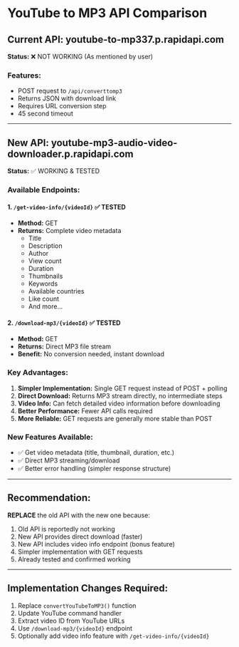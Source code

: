 # YouTube to MP3 API Comparison

## Current API: youtube-to-mp337.p.rapidapi.com
**Status:** ❌ NOT WORKING (As mentioned by user)

### Features:
- POST request to `/api/converttomp3`
- Returns JSON with download link
- Requires URL conversion step
- 45 second timeout

---

## New API: youtube-mp3-audio-video-downloader.p.rapidapi.com
**Status:** ✅ WORKING & TESTED

### Available Endpoints:

#### 1. `/get-video-info/{videoId}` ✅ TESTED
- **Method:** GET
- **Returns:** Complete video metadata
  - Title
  - Description
  - Author
  - View count
  - Duration
  - Thumbnails
  - Keywords
  - Available countries
  - Like count
  - And more...

#### 2. `/download-mp3/{videoId}` ✅ TESTED
- **Method:** GET
- **Returns:** Direct MP3 file stream
- **Benefit:** No conversion needed, instant download

### Key Advantages:
1. **Simpler Implementation:** Single GET request instead of POST + polling
2. **Direct Download:** Returns MP3 stream directly, no intermediate steps
3. **Video Info:** Can fetch detailed video information before downloading
4. **Better Performance:** Fewer API calls required
5. **More Reliable:** GET requests are generally more stable than POST

### New Features Available:
- ✅ Get video metadata (title, thumbnail, duration, etc.)
- ✅ Direct MP3 streaming/download
- ✅ Better error handling (simpler response structure)

---

## Recommendation:
**REPLACE** the old API with the new one because:
1. Old API is reportedly not working
2. New API provides direct download (faster)
3. New API includes video info endpoint (bonus feature)
4. Simpler implementation with GET requests
5. Already tested and confirmed working

---

## Implementation Changes Required:
1. Replace `convertYouTubeToMP3()` function
2. Update YouTube command handler
3. Extract video ID from YouTube URLs
4. Use `/download-mp3/{videoId}` endpoint
5. Optionally add video info feature with `/get-video-info/{videoId}`
